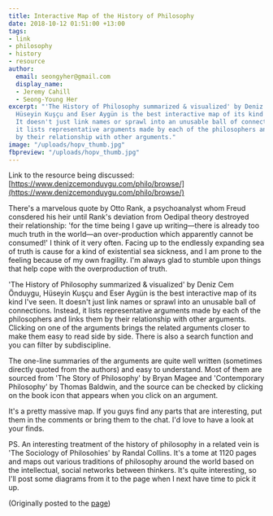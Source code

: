 ```yaml
---
title: Interactive Map of the History of Philosophy
date: 2018-10-12 01:51:00 +13:00
tags:
- link
- philosophy
- history
- resource
author:
  email: seongyher@gmail.com
  display_name:
  - Jeremy Cahill
  - Seong-Young Her
excerpt: "'The History of Philosophy summarized & visualized' by Deniz Cem Önduygu,
  Hüseyin Kuşçu and Eser Aygün is the best interactive map of its kind I've seen.
  It doesn't just link names or sprawl into an unusable ball of connections. Instead,
  it lists representative arguments made by each of the philosophers and links them
  by their relationship with other arguments."
image: "/uploads/hopv_thumb.jpg"
fbpreview: "/uploads/hopv_thumb.jpg"
---
```


Link to the resource being discussed: [https://www.denizcemonduygu.com/philo/browse/](https://www.denizcemonduygu.com/philo/browse/)

There's a marvelous quote by Otto Rank, a psychoanalyst whom Freud consdered his heir until Rank's deviation from Oedipal theory destroyed their relationship: 'for the time being I gave up writing—there is already too much truth in the world—an over-production which apparently cannot be consumed!' I think of it very often. Facing up to the endlessly expanding sea of truth is cause for a kind of existential sea sickness, and I am prone to the feeling because of my own fragility. I'm always glad to stumble upon things that help cope with the overproduction of truth.

'The History of Philosophy summarized & visualized' by Deniz Cem Önduygu, Hüseyin Kuşçu and Eser Aygün is the best interactive map of its kind I've seen. It doesn't just link names or sprawl into an unusable ball of connections. Instead, it lists representative arguments made by each of the philosophers and links them by their relationship with other arguments. Clicking on one of the arguments brings the related arguments closer to make them easy to read side by side. There is also a search function and you can filter by subdiscipline.

The one-line summaries of the arguments are quite well written (sometimes directly quoted from the authors) and easy to understand. Most of them are sourced from 'The Story of Philosophy' by Bryan Magee and 'Contemporary Philosophy' by Thomas Baldwin, and the source can be checked by clicking on the book icon that appears when you click on an argument.

It's a pretty massive map. If you guys find any parts that are interesting, put them in the comments or bring them to the chat. I'd love to have a look at your finds.

PS. An interesting treatment of the history of philosophy in a related vein is 'The Sociology of Philosohies' by Randal Collins. It's a tome at 1120 pages and maps out various traditions of philosophy around the world based on the intellectual, social networks between thinkers. It's quite interesting, so I'll post some diagrams from it to the page when I next have time to pick it up.

(Originally posted to the [page](https://www.facebook.com/thephilosophersmeme/posts/2271222189778061))